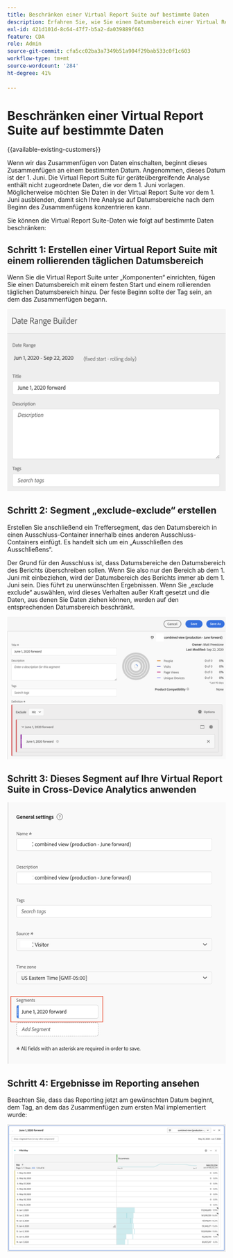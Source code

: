 ```yaml
---
title: Beschränken einer Virtual Report Suite auf bestimmte Daten
description: Erfahren Sie, wie Sie einen Datumsbereich einer Virtual Report Suite so beschränken, dass er sich nur auf zusammengefügte Daten konzentriert.
exl-id: 421d101d-8c64-47f7-b5a2-da039889f663
feature: CDA
role: Admin
source-git-commit: cfa5cc02ba3a7349b51a904f29bab533c0f1c603
workflow-type: tm+mt
source-wordcount: '284'
ht-degree: 41%

---
```


# Beschränken einer Virtual Report Suite auf bestimmte Daten

{{available-existing-customers}}

Wenn wir das Zusammenfügen von Daten einschalten, beginnt dieses Zusammenfügen an einem bestimmten Datum. Angenommen, dieses Datum ist der 1. Juni. Die Virtual Report Suite für geräteübergreifende Analyse enthält nicht zugeordnete Daten, die vor dem 1. Juni vorlagen. Möglicherweise möchten Sie Daten in der Virtual Report Suite vor dem 1. Juni ausblenden, damit sich Ihre Analyse auf Datumsbereiche nach dem Beginn des Zusammenfügens konzentrieren kann.

Sie können die Virtual Report Suite-Daten wie folgt auf bestimmte Daten beschränken:

## Schritt 1: Erstellen einer Virtual Report Suite mit einem rollierenden täglichen Datumsbereich

Wenn Sie die Virtual Report Suite unter „Komponenten“ einrichten, fügen Sie einen Datumsbereich mit einem festen Start und einem rollierenden täglichen Datumsbereich hinzu. Der feste Beginn sollte der Tag sein, an dem das Zusammenfügen begann.

![](assets/rolling-daily.png)

## Schritt 2: Segment „exclude-exclude“ erstellen

Erstellen Sie anschließend ein Treffersegment, das den Datumsbereich in einen Ausschluss-Container innerhalb eines anderen Ausschluss-Containers einfügt. Es handelt sich um ein „Ausschließen des Ausschließens“.

Der Grund für den Ausschluss ist, dass Datumsbereiche den Datumsbereich des Berichts überschreiben sollen. Wenn Sie also nur den Bereich ab dem 1. Juni mit einbeziehen, wird der Datumsbereich des Berichts immer ab dem 1. Juni sein. Dies führt zu unerwünschten Ergebnissen. Wenn Sie „exclude exclude“ auswählen, wird dieses Verhalten außer Kraft gesetzt und die Daten, aus denen Sie Daten ziehen können, werden auf den entsprechenden Datumsbereich beschränkt.

![](assets/exclude-exclude.png)

## Schritt 3: Dieses Segment auf Ihre Virtual Report Suite in Cross-Device Analytics anwenden

![](assets/apply-segment.png)

## Schritt 4: Ergebnisse im Reporting ansehen

Beachten Sie, dass das Reporting jetzt am gewünschten Datum beginnt, dem Tag, an dem das Zusammenfügen zum ersten Mal implementiert wurde:

![](assets/report-limited-dates.png)
